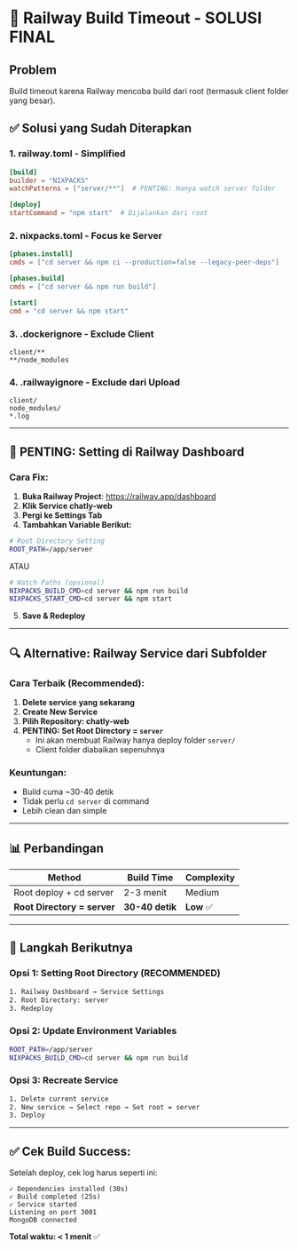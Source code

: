 # 🚨 Railway Build Timeout - SOLUSI FINAL

## Problem
Build timeout karena Railway mencoba build dari root (termasuk client folder yang besar).

## ✅ Solusi yang Sudah Diterapkan

### 1. **railway.toml** - Simplified
```toml
[build]
builder = "NIXPACKS"
watchPatterns = ["server/**"]  # PENTING: Hanya watch server folder

[deploy]
startCommand = "npm start"  # Dijalankan dari root
```

### 2. **nixpacks.toml** - Focus ke Server
```toml
[phases.install]
cmds = ["cd server && npm ci --production=false --legacy-peer-deps"]

[phases.build]
cmds = ["cd server && npm run build"]

[start]
cmd = "cd server && npm start"
```

### 3. **.dockerignore** - Exclude Client
```
client/**
**/node_modules
```

### 4. **.railwayignore** - Exclude dari Upload
```
client/
node_modules/
*.log
```

---

## 🎯 **PENTING: Setting di Railway Dashboard**

### Cara Fix:

1. **Buka Railway Project**: https://railway.app/dashboard
2. **Klik Service chatly-web**
3. **Pergi ke Settings Tab**
4. **Tambahkan Variable Berikut:**

```bash
# Root Directory Setting
ROOT_PATH=/app/server
```

ATAU

```bash
# Watch Paths (opsional)
NIXPACKS_BUILD_CMD=cd server && npm run build
NIXPACKS_START_CMD=cd server && npm start
```

5. **Save & Redeploy**

---

## 🔍 Alternative: Railway Service dari Subfolder

### Cara Terbaik (Recommended):

1. **Delete service yang sekarang**
2. **Create New Service**
3. **Pilih Repository: chatly-web**
4. **PENTING: Set Root Directory = `server`**
   - Ini akan membuat Railway hanya deploy folder `server/`
   - Client folder diabaikan sepenuhnya

### Keuntungan:
- Build cuma ~30-40 detik
- Tidak perlu `cd server` di command
- Lebih clean dan simple

---

## 📊 Perbandingan

| Method | Build Time | Complexity |
|--------|-----------|-----------|
| Root deploy + cd server | 2-3 menit | Medium |
| **Root Directory = server** | **30-40 detik** | **Low** ✅ |

---

## 🚀 Langkah Berikutnya

### Opsi 1: Setting Root Directory (RECOMMENDED)
```bash
1. Railway Dashboard → Service Settings
2. Root Directory: server
3. Redeploy
```

### Opsi 2: Update Environment Variables
```bash
ROOT_PATH=/app/server
NIXPACKS_BUILD_CMD=cd server && npm run build
```

### Opsi 3: Recreate Service
```bash
1. Delete current service
2. New service → Select repo → Set root = server
3. Deploy
```

---

## ✅ Cek Build Success:

Setelah deploy, cek log harus seperti ini:
```
✓ Dependencies installed (30s)
✓ Build completed (25s)  
✓ Service started
Listening on port 3001
MongoDB connected
```

**Total waktu: < 1 menit** ✅
